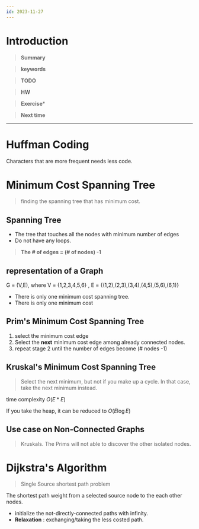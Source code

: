```yaml
---
id: 2023-11-27
---
```


# Introduction 

>**Summary**
>

>**keywords**
>

>**TODO**
>

> **HW**

>**Exercise*** 
>

> **Next time**
> 

*********
# Huffman Coding
Characters that are more frequent needs less code.

# Minimum Cost Spanning Tree
> finding the spanning tree that has minimum cost.

## Spanning Tree
* The tree that touches all the nodes with minimum number of edges
* Do not have any loops.

> **The # of edges = (# of nodes) -1**

## representation of a Graph
G = (V,E), where V = {1,2,3,4,5,6} , E = {(1,2),(2,3),(3,4),(4,5),(5,6),(6,1)}

* There is only one minimum cost spanning tree.
* There is only one minimum cost


## Prim's Minimum Cost Spanning Tree

1) select the minimum cost edge
2) Select the **next** minimum cost edge among already connected nodes.
3) repeat stage 2 until the number of edges become (# nodes -1)

## Kruskal's Minimum Cost Spanning Tree

> Select the next minimum, but not if you make up a cycle. In that case, take the next minimum instead.

time complexity $O(E*E)$

If you take the heap, it can be reduced to $O(E \log{E})$

## Use case on Non-Connected Graphs
> Kruskals. The Prims will not able to discover the other isolated nodes.

# Dijkstra's Algorithm
>Single Source shortest path problem

The shortest path weight from a selected source node to the each other nodes.

* initialize the not-directly-connected paths with infinity.
* **Relaxation** : exchanging/taking the less costed path.

